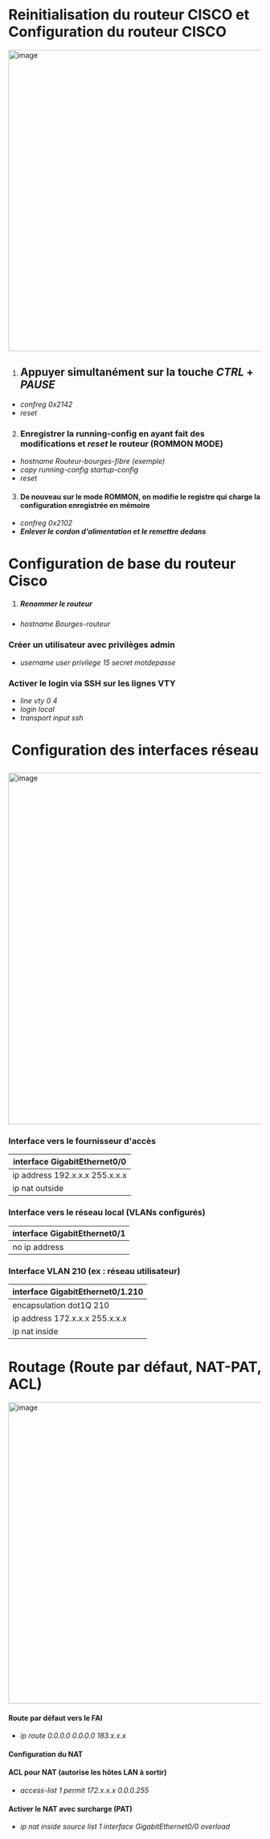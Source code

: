 # Reinitialisation du routeur CISCO et Configuration du routeur CISCO
<img width="1100" height="600" alt="image" src="https://github.com/user-attachments/assets/bae53d48-ddf7-4060-bdc2-7d8e9a99dfb8" />



1. ## Appuyer simultanément sur la touche *CTRL* + *PAUSE*
- *confreg 0x2142*
- *reset*

2. ### Enregistrer la running-config en ayant fait des modifications et *reset* le routeur (ROMMON MODE)
- *hostname Routeur-bourges-fibre (exemple)*
- *copy running-config startup-config*
- *reset*
  
3. #### De nouveau sur le mode ROMMON, on modifie le registre qui charge la configuration enregistrée en mémoire  
- *confreg 0x2102*
- ***Enlever le cordon d'alimentation et le remettre dedans***  


# Configuration de base du routeur Cisco

1. ##### Renommer le routeur
- *hostname Bourges-routeur*

### Créer un utilisateur avec privilèges admin
- *username user privilege 15 secret motdepasse*

### Activer le login via SSH sur les lignes VTY
- *line vty 0 4*
- *login local*
- *transport input ssh*

# <p align="center">Configuration des interfaces réseau</p>
<img width="900" height="700" alt="image" src="https://github.com/user-attachments/assets/0e3b59af-9c27-4530-a9e2-d913e3ee79c3" />

### Interface vers le fournisseur d'accès
| interface GigabitEthernet0/0|
| ------------ |
| ip address 192.x.x.x 255.x.x.x|
| ip nat outside  |

### Interface vers le réseau local (VLANs configurés)
| interface GigabitEthernet0/1|
| ------------ |
| no ip address|

### Interface VLAN 210 (ex : réseau utilisateur)
| interface GigabitEthernet0/1.210|
| ------------ |
| encapsulation dot1Q 210|
| ip address 172.x.x.x 255.x.x.x|
| ip nat inside |


# Routage (Route par défaut, NAT-PAT, ACL)
<img width="1100" height="600" alt="image" src="https://github.com/user-attachments/assets/16fe2fab-ca7d-40e1-a5d5-53327da81ae8" />


 #### Route par défaut vers le FAI
- *ip route 0.0.0.0 0.0.0.0 183.x.x.x*


#### Configuration du NAT


#### ACL pour NAT (autorise les hôtes LAN à sortir)
- *access-list 1 permit 172.x.x.x 0.0.0.255*

#### Activer le NAT avec surcharge (PAT)
- *ip nat inside source list 1 interface GigabitEthernet0/0 overload*


